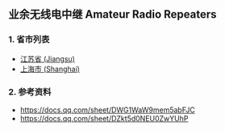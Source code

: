 ## 业余无线电中继 Amateur Radio Repeaters

### 1. 省市列表
* [江苏省 (Jiangsu)](jiangsu.md)
* [上海市 (Shanghai)](shanghai.md)


### 2. 参考资料
* https://docs.qq.com/sheet/DWG1WaW9mem5abFJC
* https://docs.qq.com/sheet/DZkt5d0NEU0ZwYUhP

